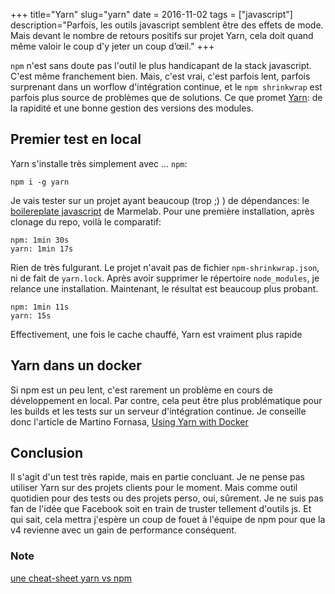 +++
title="Yarn"
slug="yarn"
date = 2016-11-02
tags = ["javascript"]
description="Parfois, les outils javascript semblent être des effets de mode. Mais devant le nombre de retours positifs sur projet Yarn, cela doit quand même valoir le coup d'y jeter un coup d’œil."
+++

`npm` n'est sans doute pas l'outil le plus handicapant de la stack javascript. C'est même franchement bien. Mais, c'est vrai, c'est parfois lent,
parfois surprenant dans un worflow d'intégration continue, et le `npm shrinkwrap` est parfois plus source de problèmes que de solutions. Ce que promet [Yarn](https://yarnpkg.com/): de la rapidité et une bonne gestion des versions des modules.

## Premier test en local

 Yarn s'installe très simplement avec ... `npm`:

```
npm i -g yarn
```

Je vais tester sur un projet ayant beaucoup (trop ;) ) de dépendances: le [boilereplate javascript](https://github.com/marmelab/javascript-boilerplate) de Marmelab.
Pour une première installation, après clonage du repo, voilà le comparatif:

    npm: 1min 30s
    yarn: 1min 17s

  Rien de très fulgurant. Le projet n'avait pas de fichier `npm-shrinkwrap.json`, ni de fait de `yarn.lock`.
  Après avoir supprimer le répertoire `node_modules`, je relance une installation. Maintenant, le résultat est beaucoup plus probant.

    npm: 1min 11s
    yarn: 15s

Effectivement, une fois le cache chauffé, Yarn est vraiment plus rapide


## Yarn dans un docker
Si npm est un peu lent, c'est rarement un problème en cours de développement en local. Par contre, cela peut être plus problématique pour les builds et les tests sur un serveur d'intégration continue.
Je conseille donc l'article de Martino Fornasa, [Using Yarn with Docker](https://hackernoon.com/using-yarn-with-docker-c116ad289d56#.rz7m1fh58)

## Conclusion
Il s'agit d'un test très rapide, mais en partie concluant. Je ne pense pas utiliser Yarn sur des projets clients pour le moment.
Mais comme outil quotidien pour des tests ou des projets perso, oui, sûrement. Je ne suis pas fan de l'idée que Facebook soit en train de truster tellement d'outils js.
Et qui sait, cela mettra j'espère un coup de fouet à l'équipe de npm pour que la v4 revienne avec un gain de performance conséquent.

### Note
[une cheat-sheet yarn vs npm](https://shift.infinite.red/npm-vs-yarn-cheat-sheet-8755b092e5cc#.8dakk7y15)
